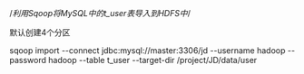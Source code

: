 /*利用Sqoop将MySQL中的t_user表导入到HDFS中*/

默认创建4个分区

sqoop import --connect jdbc:mysql://master:3306/jd --username hadoop --password hadoop --table t_user --target-dir /project/JD/data/user